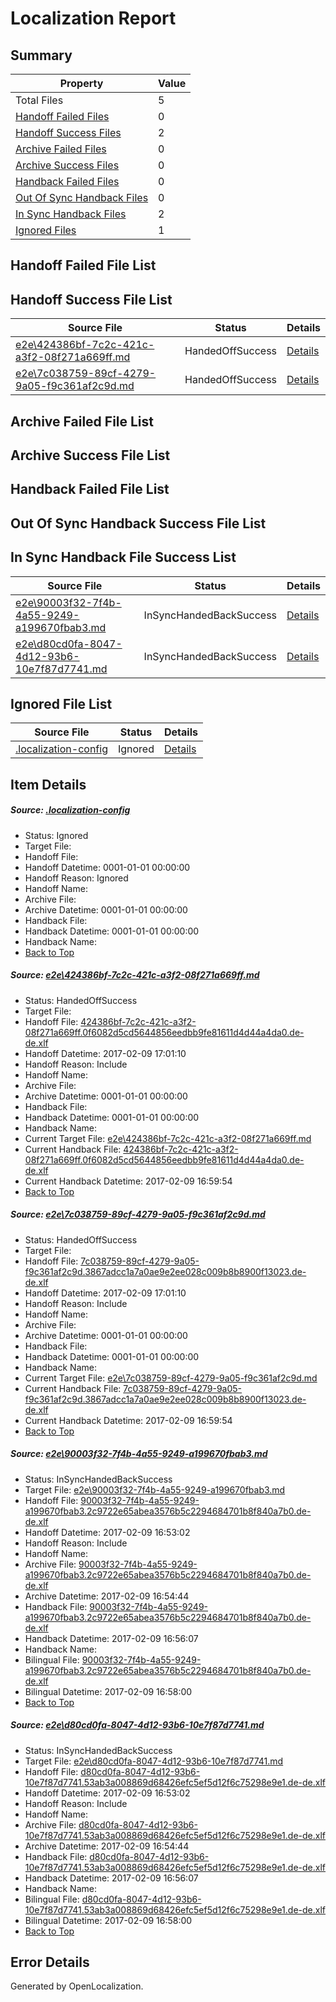 # <a name='report-top'></a> Localization Report

## Summary
 Property | Value 
 -------- | ----- 
 Total Files | 5
[ Handoff Failed Files ](#handoff-failed-list)| 0
[ Handoff Success Files ](#handoff-success-list)| 2
[ Archive Failed Files ](#archive-failed-list)| 0
[ Archive Success Files ](#archive-success-list)| 0
[ Handback Failed Files ](#handback-failed-list)| 0
[ Out Of Sync Handback Files ](#outofsync-handback-success-list)| 0
[ In Sync Handback Files ](#insync-handback-success-list)| 2
[ Ignored Files ](#ignored-list)| 1

## <a name='handoff-failed-list'></a> Handoff Failed File List

## <a name='handoff-success-list'></a> Handoff Success File List
 Source File | Status | Details 
 ----------- | ------ | ------- 
 [e2e\424386bf-7c2c-421c-a3f2-08f271a669ff.md](https://github.com/OpenLocalizationTestOrg/ol-test0/blob/16ac9584d9958861a13fc7d70b4dfe52d6b024a2/e2e/424386bf-7c2c-421c-a3f2-08f271a669ff.md) | HandedOffSuccess | [Details](#88e639ded1ea173ea544252c857ad624095076351)
 [e2e\7c038759-89cf-4279-9a05-f9c361af2c9d.md](https://github.com/OpenLocalizationTestOrg/ol-test0/blob/16ac9584d9958861a13fc7d70b4dfe52d6b024a2/e2e/7c038759-89cf-4279-9a05-f9c361af2c9d.md) | HandedOffSuccess | [Details](#4ad757ae73fb326aaf380fdd5a5f7ca16ac593752)

## <a name='archive-failed-list'></a> Archive Failed File List

## <a name='archive-success-list'></a> Archive Success File List

## <a name='handback-failed-list'></a> Handback Failed File List

## <a name='outofsync-handback-success-list'></a> Out Of Sync Handback Success File List

## <a name='insync-handback-success-list'></a> In Sync Handback File Success List
 Source File | Status | Details 
 ----------- | ------ | ------- 
 [e2e\90003f32-7f4b-4a55-9249-a199670fbab3.md](https://github.com/OpenLocalizationTestOrg/ol-test0/blob/a6ee4256a34f6b8d814369def83790f08d1facc6/e2e/90003f32-7f4b-4a55-9249-a199670fbab3.md) | InSyncHandedBackSuccess | [Details](#82d809f7aebd813d4648f8ce50a3d5b97703a41f3)
 [e2e\d80cd0fa-8047-4d12-93b6-10e7f87d7741.md](https://github.com/OpenLocalizationTestOrg/ol-test0/blob/a6ee4256a34f6b8d814369def83790f08d1facc6/e2e/d80cd0fa-8047-4d12-93b6-10e7f87d7741.md) | InSyncHandedBackSuccess | [Details](#5584d2ce6b7444f250121d29bb52bd9b98556fd44)

## <a name='ignored-list'></a> Ignored File List
 Source File | Status | Details 
 ----------- | ------ | ------- 
 [.localization-config](https://github.com/OpenLocalizationTestOrg/ol-test0/blob/16ac9584d9958861a13fc7d70b4dfe52d6b024a2/.localization-config) | Ignored | [Details](#cb0632cf59c1387fc1742bfb9fa3c47f87e2e5c90)

## Item Details
##### <a name='cb0632cf59c1387fc1742bfb9fa3c47f87e2e5c90'></a> Source: [.localization-config](https://github.com/OpenLocalizationTestOrg/ol-test0/blob/16ac9584d9958861a13fc7d70b4dfe52d6b024a2/.localization-config)
* Status: Ignored
* Target File: 
* Handoff File: 
* Handoff Datetime: 0001-01-01 00:00:00
* Handoff Reason: Ignored
* Handoff Name: 
* Archive File: 
* Archive Datetime: 0001-01-01 00:00:00
* Handback File: 
* Handback Datetime: 0001-01-01 00:00:00
* Handback Name: 
* [Back to Top](#report-top)

##### <a name='88e639ded1ea173ea544252c857ad624095076351'></a> Source: [e2e\424386bf-7c2c-421c-a3f2-08f271a669ff.md](https://github.com/OpenLocalizationTestOrg/ol-test0/blob/16ac9584d9958861a13fc7d70b4dfe52d6b024a2/e2e/424386bf-7c2c-421c-a3f2-08f271a669ff.md)
* Status: HandedOffSuccess
* Target File: 
* Handoff File: [424386bf-7c2c-421c-a3f2-08f271a669ff.0f6082d5cd5644856eedbb9fe81611d4d44a4da0.de-de.xlf](https://github.com/OpenLocalizationTestOrg/ol-test0-handoff/blob/8b8eba87d22d9932696d7031f1e190eae04df755/ol-handoff/OpenLocalizationTestOrg/ol-test0-dede/shujia/ht/424386bf-7c2c-421c-a3f2-08f271a669ff.0f6082d5cd5644856eedbb9fe81611d4d44a4da0.de-de.xlf)
* Handoff Datetime: 2017-02-09 17:01:10
* Handoff Reason: Include
* Handoff Name: 
* Archive File: 
* Archive Datetime: 0001-01-01 00:00:00
* Handback File: 
* Handback Datetime: 0001-01-01 00:00:00
* Handback Name: 
* Current Target File: [e2e\424386bf-7c2c-421c-a3f2-08f271a669ff.md](https://github.com/OpenLocalizationTestOrg/ol-test0-dede/blob/8a8408e0373b022403bf16b5b97d21586d9391b9/e2e/424386bf-7c2c-421c-a3f2-08f271a669ff.md)
* Current Handback File: [424386bf-7c2c-421c-a3f2-08f271a669ff.0f6082d5cd5644856eedbb9fe81611d4d44a4da0.de-de.xlf](https://github.com/OpenLocalizationTestOrg/ol-test0-handback/blob/45786e33ba3cfb7b39e9c5ef8e526936902a288e/ol-handback/OpenLocalizationTestOrg/ol-test0-dede/shujia/ht/424386bf-7c2c-421c-a3f2-08f271a669ff.0f6082d5cd5644856eedbb9fe81611d4d44a4da0.de-de.xlf)
* Current Handback Datetime: 2017-02-09 16:59:54
* [Back to Top](#report-top)

##### <a name='4ad757ae73fb326aaf380fdd5a5f7ca16ac593752'></a> Source: [e2e\7c038759-89cf-4279-9a05-f9c361af2c9d.md](https://github.com/OpenLocalizationTestOrg/ol-test0/blob/16ac9584d9958861a13fc7d70b4dfe52d6b024a2/e2e/7c038759-89cf-4279-9a05-f9c361af2c9d.md)
* Status: HandedOffSuccess
* Target File: 
* Handoff File: [7c038759-89cf-4279-9a05-f9c361af2c9d.3867adcc1a7a0ae9e2ee028c009b8b8900f13023.de-de.xlf](https://github.com/OpenLocalizationTestOrg/ol-test0-handoff/blob/8b8eba87d22d9932696d7031f1e190eae04df755/ol-handoff/OpenLocalizationTestOrg/ol-test0-dede/shujia/ht/7c038759-89cf-4279-9a05-f9c361af2c9d.3867adcc1a7a0ae9e2ee028c009b8b8900f13023.de-de.xlf)
* Handoff Datetime: 2017-02-09 17:01:10
* Handoff Reason: Include
* Handoff Name: 
* Archive File: 
* Archive Datetime: 0001-01-01 00:00:00
* Handback File: 
* Handback Datetime: 0001-01-01 00:00:00
* Handback Name: 
* Current Target File: [e2e\7c038759-89cf-4279-9a05-f9c361af2c9d.md](https://github.com/OpenLocalizationTestOrg/ol-test0-dede/blob/8a8408e0373b022403bf16b5b97d21586d9391b9/e2e/7c038759-89cf-4279-9a05-f9c361af2c9d.md)
* Current Handback File: [7c038759-89cf-4279-9a05-f9c361af2c9d.3867adcc1a7a0ae9e2ee028c009b8b8900f13023.de-de.xlf](https://github.com/OpenLocalizationTestOrg/ol-test0-handback/blob/45786e33ba3cfb7b39e9c5ef8e526936902a288e/ol-handback/OpenLocalizationTestOrg/ol-test0-dede/shujia/ht/7c038759-89cf-4279-9a05-f9c361af2c9d.3867adcc1a7a0ae9e2ee028c009b8b8900f13023.de-de.xlf)
* Current Handback Datetime: 2017-02-09 16:59:54
* [Back to Top](#report-top)

##### <a name='82d809f7aebd813d4648f8ce50a3d5b97703a41f3'></a> Source: [e2e\90003f32-7f4b-4a55-9249-a199670fbab3.md](https://github.com/OpenLocalizationTestOrg/ol-test0/blob/a6ee4256a34f6b8d814369def83790f08d1facc6/e2e/90003f32-7f4b-4a55-9249-a199670fbab3.md)
* Status: InSyncHandedBackSuccess
* Target File: [e2e\90003f32-7f4b-4a55-9249-a199670fbab3.md](https://github.com/OpenLocalizationTestOrg/ol-test0-dede/blob/431bae781356b4d1343c79ce2602eb3946bd907c/e2e/90003f32-7f4b-4a55-9249-a199670fbab3.md)
* Handoff File: [90003f32-7f4b-4a55-9249-a199670fbab3.2c9722e65abea3576b5c2294684701b8f840a7b0.de-de.xlf](https://github.com/OpenLocalizationTestOrg/ol-test0-handoff/blob/219ac16c65a08cc642ece6b8524b84092833d20a/ol-handoff/OpenLocalizationTestOrg/ol-test0-dede/shujia/ht/90003f32-7f4b-4a55-9249-a199670fbab3.2c9722e65abea3576b5c2294684701b8f840a7b0.de-de.xlf)
* Handoff Datetime: 2017-02-09 16:53:02
* Handoff Reason: Include
* Handoff Name: 
* Archive File: [90003f32-7f4b-4a55-9249-a199670fbab3.2c9722e65abea3576b5c2294684701b8f840a7b0.de-de.xlf](https://github.com/OpenLocalizationTestOrg/ol-test0-handoff/blob/e4d6116c35c5c9f62c70c39293c3a2f2ef1f8208/ol-archive/OpenLocalizationTestOrg/ol-test0-dede/shujia/ht/90003f32-7f4b-4a55-9249-a199670fbab3.2c9722e65abea3576b5c2294684701b8f840a7b0.de-de.xlf)
* Archive Datetime: 2017-02-09 16:54:44
* Handback File: [90003f32-7f4b-4a55-9249-a199670fbab3.2c9722e65abea3576b5c2294684701b8f840a7b0.de-de.xlf](https://github.com/OpenLocalizationTestOrg/ol-test0-handback/blob/bc3aaef6bce2cf09bf5177e591fd008b6b9c5fb3/ol-handback/OpenLocalizationTestOrg/ol-test0-dede/shujia/ht/90003f32-7f4b-4a55-9249-a199670fbab3.2c9722e65abea3576b5c2294684701b8f840a7b0.de-de.xlf)
* Handback Datetime: 2017-02-09 16:56:07
* Handback Name: 
* Bilingual File: [90003f32-7f4b-4a55-9249-a199670fbab3.2c9722e65abea3576b5c2294684701b8f840a7b0.de-de.xlf](https://github.com/OpenLocalizationTestOrg/ol-test0-handback/blob/bc3aaef6bce2cf09bf5177e591fd008b6b9c5fb3/ol-handback/OpenLocalizationTestOrg/ol-test0-dede/shujia/ht/90003f32-7f4b-4a55-9249-a199670fbab3.2c9722e65abea3576b5c2294684701b8f840a7b0.de-de.xlf)
* Bilingual Datetime: 2017-02-09 16:58:00
* [Back to Top](#report-top)

##### <a name='5584d2ce6b7444f250121d29bb52bd9b98556fd44'></a> Source: [e2e\d80cd0fa-8047-4d12-93b6-10e7f87d7741.md](https://github.com/OpenLocalizationTestOrg/ol-test0/blob/a6ee4256a34f6b8d814369def83790f08d1facc6/e2e/d80cd0fa-8047-4d12-93b6-10e7f87d7741.md)
* Status: InSyncHandedBackSuccess
* Target File: [e2e\d80cd0fa-8047-4d12-93b6-10e7f87d7741.md](https://github.com/OpenLocalizationTestOrg/ol-test0-dede/blob/431bae781356b4d1343c79ce2602eb3946bd907c/e2e/d80cd0fa-8047-4d12-93b6-10e7f87d7741.md)
* Handoff File: [d80cd0fa-8047-4d12-93b6-10e7f87d7741.53ab3a008869d68426efc5ef5d12f6c75298e9e1.de-de.xlf](https://github.com/OpenLocalizationTestOrg/ol-test0-handoff/blob/219ac16c65a08cc642ece6b8524b84092833d20a/ol-handoff/OpenLocalizationTestOrg/ol-test0-dede/shujia/ht/d80cd0fa-8047-4d12-93b6-10e7f87d7741.53ab3a008869d68426efc5ef5d12f6c75298e9e1.de-de.xlf)
* Handoff Datetime: 2017-02-09 16:53:02
* Handoff Reason: Include
* Handoff Name: 
* Archive File: [d80cd0fa-8047-4d12-93b6-10e7f87d7741.53ab3a008869d68426efc5ef5d12f6c75298e9e1.de-de.xlf](https://github.com/OpenLocalizationTestOrg/ol-test0-handoff/blob/e4d6116c35c5c9f62c70c39293c3a2f2ef1f8208/ol-archive/OpenLocalizationTestOrg/ol-test0-dede/shujia/ht/d80cd0fa-8047-4d12-93b6-10e7f87d7741.53ab3a008869d68426efc5ef5d12f6c75298e9e1.de-de.xlf)
* Archive Datetime: 2017-02-09 16:54:44
* Handback File: [d80cd0fa-8047-4d12-93b6-10e7f87d7741.53ab3a008869d68426efc5ef5d12f6c75298e9e1.de-de.xlf](https://github.com/OpenLocalizationTestOrg/ol-test0-handback/blob/bc3aaef6bce2cf09bf5177e591fd008b6b9c5fb3/ol-handback/OpenLocalizationTestOrg/ol-test0-dede/shujia/ht/d80cd0fa-8047-4d12-93b6-10e7f87d7741.53ab3a008869d68426efc5ef5d12f6c75298e9e1.de-de.xlf)
* Handback Datetime: 2017-02-09 16:56:07
* Handback Name: 
* Bilingual File: [d80cd0fa-8047-4d12-93b6-10e7f87d7741.53ab3a008869d68426efc5ef5d12f6c75298e9e1.de-de.xlf](https://github.com/OpenLocalizationTestOrg/ol-test0-handback/blob/bc3aaef6bce2cf09bf5177e591fd008b6b9c5fb3/ol-handback/OpenLocalizationTestOrg/ol-test0-dede/shujia/ht/d80cd0fa-8047-4d12-93b6-10e7f87d7741.53ab3a008869d68426efc5ef5d12f6c75298e9e1.de-de.xlf)
* Bilingual Datetime: 2017-02-09 16:58:00
* [Back to Top](#report-top)


## Error Details

Generated by OpenLocalization.
